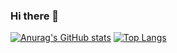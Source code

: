 ### Hi there 👋
[![Anurag's GitHub stats](https://github-readme-stats.vercel.app/api?username=WitekL)](https://github.com/anuraghazra/github-readme-stats)
[![Top Langs](https://github-readme-stats.vercel.app/api/top-langs/?username=WitekL)](https://github.com/anuraghazra/github-readme-stats)


<!--
**WitekL/WitekL** is a ✨ _special_ ✨ repository because its `README.md` (this file) appears on your GitHub profile.

Here are some ideas to get you started:

- 🔭 I’m currently working on ...
- 🌱 I’m currently learning ...
- 👯 I’m looking to collaborate on ...
- 🤔 I’m looking for help with ...
- 💬 Ask me about ...
- 📫 How to reach me: ...
- 😄 Pronouns: ...
- ⚡ Fun fact: ...
-->
